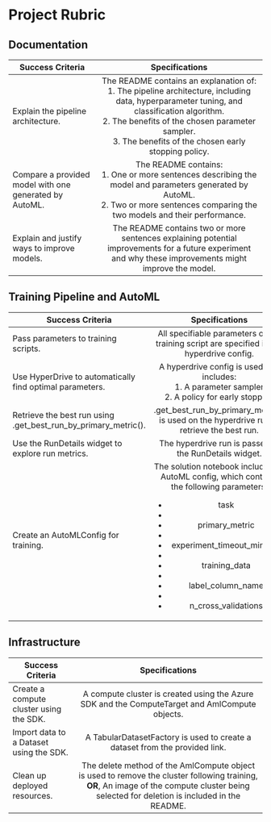 # Project Rubric 

## Documentation
| Success Criteria |	Specifications  |  
|--------|:--------:|
| Explain the pipeline architecture. | The README contains an explanation of:  <br> 1. The pipeline architecture, including data, hyperparameter tuning, and classification algorithm. <br> 2. The benefits of the chosen parameter sampler. <br> 3. The benefits of the chosen early stopping policy. |   
| Compare a provided model with one generated by AutoML. | The README contains: <br> 1. One or more sentences describing the model and parameters generated by AutoML. <br> 2. Two or more sentences comparing the two models and their performance. <br> |
| Explain and justify ways to improve models. | The README contains two or more sentences explaining potential improvements for a future experiment and why these improvements might improve the model. |

## Training Pipeline and AutoML
| Success Criteria |	Specifications  |  
|--------|:--------:|
| Pass parameters to training scripts. | All specifiable parameters of the training script are specified in the hyperdrive config. |
|  Use HyperDrive to automatically find optimal parameters. | A hyperdrive config is used and includes: <br> 1. A parameter sampler <br> 2. A policy for early stopping |
| Retrieve the best run using .get_best_run_by_primary_metric(). | .get_best_run_by_primary_metric() is used on the hyperdrive run to retrieve the best run. | 
| Use the RunDetails widget to explore run metrics. | The hyperdrive run is passed to the RunDetails widget. | 
| Create an AutoMLConfig for training. | The solution notebook includes an AutoML config, which contains the following parameters: <ul><li> task <li><li>primary_metric <li><li> experiment_timeout_minutes <li><li> training_data <li><li> label_column_name <li><li> n_cross_validations </li></ul> |

## Infrastructure
| Success Criteria |	Specifications  |  
|--------|:--------:|
|Create a compute cluster using the SDK. | A compute cluster is created using the Azure SDK and the ComputeTarget and AmlCompute objects. |
| Import data to a Dataset using the SDK.| A TabularDatasetFactory is used to create a dataset from the provided link.| 
| Clean up deployed resources. | The delete method of the AmlCompute object is used to remove the cluster following training, **OR**, An image of the compute cluster being selected for deletion is included in the README.|

